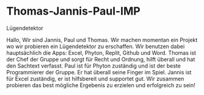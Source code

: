 # Thomas-Jannis-Paul-IMP
Lügendetektor

Hallo,
Wir sind Jannis, Paul und Thomas.
Wir machen momentan ein Projekt wo wir probieren ein Lügendetektor zu erschaffen. Wir benutzen dabei hauptsächlich die Apps: Excel, Phyton, Replit, Github und Word.
Thomas ist der Chef der Gruppe und sorgt für Recht und Ordnung, hilft überall und hat den Sachtext verfasst. 
Paul ist für Phyton zuständig und ist der beste Programmierer der Gruppe. Er hat überall seine Finger im Spiel.
Jannis ist für Excel zuständig, er ist hilfsbereit und supportet gut.
Wir zusammen probieren das best mögliche Ergebenis zu erzielen und erfolgreich zu sein!
